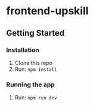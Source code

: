 # frontend-upskill

## Getting Started

### Installation

1. Clone this repo
2. Run: `npm install`


### Running the app

1. Run: `npm run dev`
